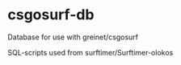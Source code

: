 # csgosurf-db
Database for use with greinet/csgosurf

SQL-scripts used from surftimer/Surftimer-olokos
